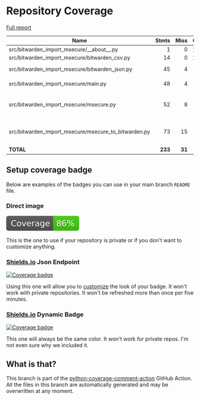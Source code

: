 # Repository Coverage

[Full report](https://htmlpreview.github.io/?https://github.com/andgineer/bitwarden-import-msecure/blob/python-coverage-comment-action-data/htmlcov/index.html)

| Name                                                     |    Stmts |     Miss |   Cover |   Missing |
|--------------------------------------------------------- | -------: | -------: | ------: | --------: |
| src/bitwarden\_import\_msecure/\_\_about\_\_.py          |        1 |        0 |    100% |           |
| src/bitwarden\_import\_msecure/bitwarden\_csv.py         |       14 |        0 |    100% |           |
| src/bitwarden\_import\_msecure/bitwarden\_json.py        |       45 |        4 |     91% |14, 41, 82, 99 |
| src/bitwarden\_import\_msecure/main.py                   |       48 |        4 |     92% |69-70, 73, 76 |
| src/bitwarden\_import\_msecure/msecure.py                |       52 |        8 |     85% |14, 17, 25, 30, 32, 70, 87, 89 |
| src/bitwarden\_import\_msecure/msecure\_to\_bitwarden.py |       73 |       15 |     79% |36-37, 43-48, 61, 78-83 |
|                                                **TOTAL** |  **233** |   **31** | **87%** |           |


## Setup coverage badge

Below are examples of the badges you can use in your main branch `README` file.

### Direct image

[![Coverage badge](https://raw.githubusercontent.com/andgineer/bitwarden-import-msecure/python-coverage-comment-action-data/badge.svg)](https://htmlpreview.github.io/?https://github.com/andgineer/bitwarden-import-msecure/blob/python-coverage-comment-action-data/htmlcov/index.html)

This is the one to use if your repository is private or if you don't want to customize anything.

### [Shields.io](https://shields.io) Json Endpoint

[![Coverage badge](https://img.shields.io/endpoint?url=https://raw.githubusercontent.com/andgineer/bitwarden-import-msecure/python-coverage-comment-action-data/endpoint.json)](https://htmlpreview.github.io/?https://github.com/andgineer/bitwarden-import-msecure/blob/python-coverage-comment-action-data/htmlcov/index.html)

Using this one will allow you to [customize](https://shields.io/endpoint) the look of your badge.
It won't work with private repositories. It won't be refreshed more than once per five minutes.

### [Shields.io](https://shields.io) Dynamic Badge

[![Coverage badge](https://img.shields.io/badge/dynamic/json?color=brightgreen&label=coverage&query=%24.message&url=https%3A%2F%2Fraw.githubusercontent.com%2Fandgineer%2Fbitwarden-import-msecure%2Fpython-coverage-comment-action-data%2Fendpoint.json)](https://htmlpreview.github.io/?https://github.com/andgineer/bitwarden-import-msecure/blob/python-coverage-comment-action-data/htmlcov/index.html)

This one will always be the same color. It won't work for private repos. I'm not even sure why we included it.

## What is that?

This branch is part of the
[python-coverage-comment-action](https://github.com/marketplace/actions/python-coverage-comment)
GitHub Action. All the files in this branch are automatically generated and may be
overwritten at any moment.